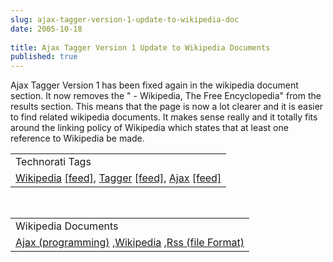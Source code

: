 ```yaml
---
slug: ajax-tagger-version-1-update-to-wikipedia-doc
date: 2005-10-18
 
title: Ajax Tagger Version 1 Update to Wikipedia Documents
published: true
---
```

Ajax Tagger Version 1 has been fixed again in the wikipedia document section.  It now removes the " - Wikipedia, The Free Encyclopedia" from the results section.  This means that the page is now a lot clearer and it is easier to find related wikipedia documents.  It makes sense really and it totally fits around the linking policy of Wikipedia which states that at least one reference to Wikipedia be made.<p /><table class="TechnoratiHead TagHeader">
<tr><td>Technorati Tags</td></tr>
<tr class="Technorati"><td>
<a href="http://www.technorati.com/tag/Wikipedia" class="Tag" rel="tag">Wikipedia</a> <a href="http://feeds.technorati.com/feed/posts/tag/Wikipedia" class="Tag">[feed]</a>, <a href="http://www.technorati.com/tag/Tagger" class="Tag" rel="tag">Tagger</a> <a href="http://feeds.technorati.com/feed/posts/tag/Tagger" class="Tag">[feed]</a>, <a href="http://www.technorati.com/tag/Ajax" class="Tag" rel="tag">Ajax</a> <a href="http://feeds.technorati.com/feed/posts/tag/Ajax" class="Tag">[feed]</a>
</td></tr>
</table><br /><table class="TechnoratiHead TagHeader">
<tr><td>Wikipedia Documents</td></tr>
<tr class="Technorati"><td>
<a href="http://en.wikipedia.org/wiki/Ajax_(programming)">Ajax (programming)</a> ,<a href="http://en.wikipedia.org/wiki/Wikipedia">Wikipedia</a> ,<a href="http://en.wikipedia.org/wiki/RSS_(protocol)">Rss (file Format)</a>
</td></tr>
</table><div class="blogger-post-footer"><img class="posterous_download_image" src="https://blogger.googleusercontent.com/tracker/8109338-112963165895847988?l=www.kinlan.co.uk%2Findex.html" height="1" alt="" width="1" /></div>

